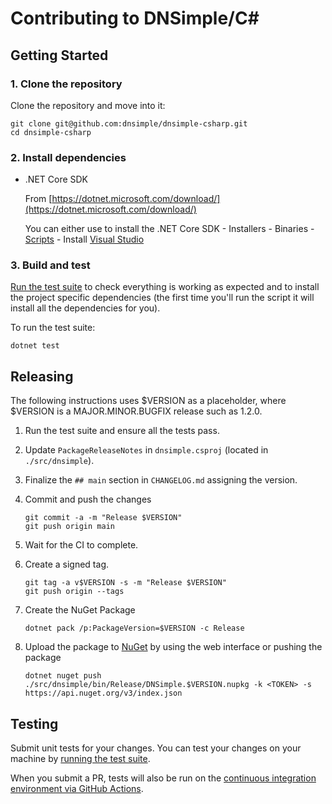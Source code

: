 # Contributing to DNSimple/C\#

## Getting Started

### 1. Clone the repository

Clone the repository and move into it:

```shell
git clone git@github.com:dnsimple/dnsimple-csharp.git
cd dnsimple-csharp
```

### 2. Install dependencies

- .NET Core SDK

    From [https://dotnet.microsoft.com/download/](https://dotnet.microsoft.com/download/)

    You can either use to install the .NET Core SDK
        - Installers
        - Binaries
        - [Scripts](https://dotnet.microsoft.com/download/dotnet/scripts)
        - Install [Visual Studio](https://visualstudio.microsoft.com/)

### 3. Build and test

[Run the test suite](#testing) to check everything is working as expected and to install the project specific
dependencies (the first time you'll run the script it will install all the dependencies for you).

To run the test suite:

```shell
dotnet test
```

## Releasing

The following instructions uses $VERSION as a placeholder, where $VERSION is a MAJOR.MINOR.BUGFIX release such as 1.2.0.

1. Run the test suite and ensure all the tests pass.
1. Update `PackageReleaseNotes` in `dnsimple.csproj` (located in `./src/dnsimple`).
1. Finalize the `## main` section in `CHANGELOG.md` assigning the version.
1. Commit and push the changes

    ```shell
    git commit -a -m "Release $VERSION"
    git push origin main
    ```

1. Wait for the CI to complete.
1. Create a signed tag.

    ```shell
    git tag -a v$VERSION -s -m "Release $VERSION"
    git push origin --tags
    ```

1. Create the NuGet Package

    ```shell
    dotnet pack /p:PackageVersion=$VERSION -c Release
    ```

1. Upload the package to [NuGet](https://www.nuget.org/) by using the web interface or pushing the package

    ```shell
    dotnet nuget push ./src/dnsimple/bin/Release/DNSimple.$VERSION.nupkg -k <TOKEN> -s https://api.nuget.org/v3/index.json
    ```

## Testing

Submit unit tests for your changes. You can test your changes on your machine by [running the test suite](#testing).

When you submit a PR, tests will also be run on the [continuous integration environment via GitHub Actions](https://github.com/dnsimple/dnsimple-csharp/actions).
